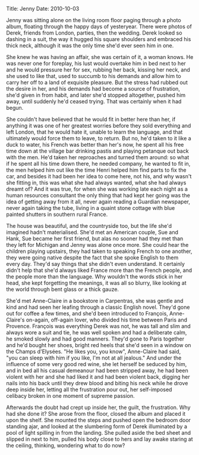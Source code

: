 Title: Jenny
Date: 2010-10-03

Jenny was sitting alone on the living room floor paging through a photo album, floating through the happy days of yesteryear.  There were photos of Derek, friends from London, parties, then the wedding.  Derek looked so dashing in a suit, the way it hugged his square shoulders and embraced his thick neck, although it was the only time she'd ever seen him in one.  

She knew he was having an affair, she was certain of it, a woman knows.  He was never one for foreplay, his lust would overtake him in bed next to her and he would pressure her for sex, rubbing her back, kissing her neck, and she used to like that, used to succumb to his demands and allow him to carry her off to a land of exquisite pleasure.  But the stress had rubbed out the desire in her, and his demands had become a source of frustration, she'd given in from habit, and later she'd stopped altogether, pushed him away, until suddenly he'd ceased trying.  That was certainly when it had begun.  

She couldn't have believed that he would fit in better here than her, if anything it was one of her greatest worries before they sold everything and left London, that he would hate it, unable to learn the language, and that ultimately would force them to leave, to return.  But no, he'd taken to it like a duck to water, his French was better than her's now, he spent all his free time down at the village bar drinking pastis and playing petanque out back with the men.  He'd taken her reproaches and turned them around: so what if he spent all his time down there, he needed company, he wanted to fit in, the men helped him out like the time Henri helped him find parts to fix the car, and besides it had been her idea to come here, not his, and why wasn't she fitting in, this was what she had always wanted, what she had always dreamt of?  And it was true, for when she was working late each night as a human resources consultant the only thing that had kept her going was the idea of getting away from it all, never again reading a Guardian newspaper, never again taking the tube, living in a quaint stone cottage with blue painted shutters in southern rural France.  

The house was beautiful, and the countryside too, but the life she'd imagined hadn't materialised.  She'd met an American couple, Sue and Hank, Sue became her first friend, but alas no sooner had they met than they left for Michigan and Jenny was alone once more.  She could hear the children playing upstairs, they had taken to speaking French to one another, they were going native despite the fact that she spoke English to them every day.  They'd say things that she didn't even understand.  It certainly didn't help that she'd always liked France more than the French people, and the people more than the language.  Why wouldn't the words stick in her head, she kept forgetting the meanings, it was all so blurry, like looking at the world through bent glass or a thick gauze.  

She'd met Anne-Claire in a bookstore in Carpentras, she was gentle and kind and had seen her leafing through a classic English novel.  They'd gone out for coffee a few times, and she'd been introduced to François, Anne-Claire's on-again, off-again lover, who divided his time between Paris and Provence.  François was everything Derek was not, he was tall and slim and always wore a suit and tie, he was well spoken and had a deliberate calm, he smoked slowly and had good manners.  They'd gone to Paris together and he'd bought her shoes, bright red heels that she'd seen in a window on the Champs d'Elysées.  "He likes you, you know", Anne-Claire had said, "you can sleep with him if you like, I'm not at all jealous."  And under the influence of some very good red wine, she let herself be seduced by him, and in bed all his casual demeanour had been stripped away, he had been violent with her and she had liked it and had been violent back, digging her nails into his back until they drew blood and biting his neck while he drove deep inside her, letting all the frustration pour out, her self-imposed celibacy broken in one moment of supreme passion.  

Afterwards the doubt had crept up inside her, the guilt, the frustration.  Why had she done it?  She arose from the floor, closed the album and placed it upon the shelf.  She mounted the steps and pushed open the bedroom door standing ajar, and looked at the slumbering form of Derek illuminated by a pool of light spilling in from the landing.  She pulled aside the bed sheet and slipped in next to him, pulled his body close to hers and lay awake staring at the ceiling, thinking, wondering what to do now? 












